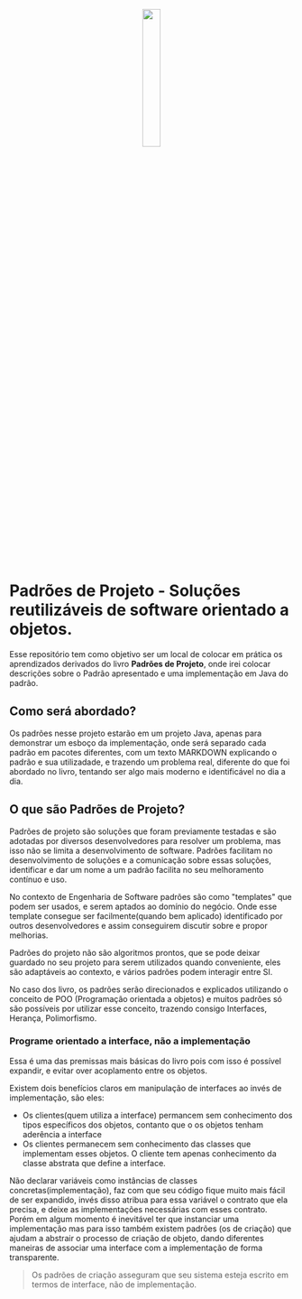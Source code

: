 <p align="center">
  <img src="https://www.livropedia.com/imagens/livro-padroes-de-projetos-solucoes-reutilizaveis-de-software-orientados-a-objetos.jpg" width="25%" >  
</p>


# Padrões de Projeto - Soluções reutilizáveis de software orientado a objetos.

Esse repositório tem como objetivo ser um local de colocar em prática os aprendizados
derivados do livro **Padrões de Projeto**, onde irei colocar descrições sobre o Padrão apresentado
e uma implementação em Java do padrão. 

## Como será abordado?

Os padrões nesse projeto estarão em um projeto Java, apenas para demonstrar um esboço da implementação, onde será separado cada padrão em pacotes diferentes,
com um texto MARKDOWN explicando o padrão e sua utilizadade, e trazendo um problema real, diferente do que foi abordado no livro, tentando ser algo mais 
moderno e identificável no dia a dia.

## O que são Padrões de Projeto? 

Padrões de projeto são soluções que foram previamente testadas e são adotadas por diversos desenvolvedores para resolver um problema, 
mas isso não se limita a desenvolvimento de software. 
Padrões facilitam no desenvolvimento de soluções e a comunicação sobre essas soluções, identificar e dar um nome a um padrão facilita
no seu melhoramento contínuo e uso. 

No contexto de Engenharia de Software padrões são como "templates" que podem ser usados, e serem aptados ao domínio do negócio.
Onde esse template consegue ser facilmente(quando bem aplicado) identificado por outros desenvolvedores e assim conseguirem discutir sobre 
e propor melhorias. 

Padrões do projeto não são algoritmos prontos, que se pode deixar guardado no seu projeto para serem utilizados quando conveniente, eles são adaptáveis
ao contexto, e vários padrões podem interagir entre SI. 

No caso dos livro, os padrões serão direcionados e explicados utilizando o conceito de POO (Programação orientada a objetos) e muitos padrões só são possíveis 
por utilizar esse conceito, trazendo consigo Interfaces, Herança, Polimorfismo. 

### Programe orientado a interface, não a implementação
Essa é uma das premissas mais básicas do livro pois com isso é possível expandir, e evitar over acoplamento entre os objetos. 

Existem dois benefícios claros em manipulação de interfaces ao invés de implementação, são eles:
- Os clientes(quem utiliza a interface) permancem sem conhecimento dos tipos específicos dos objetos, contanto que o os objetos tenham aderência a interface
- Os clientes permanecem sem conhecimento das classes que implementam esses objetos. O cliente tem apenas conhecimento da classe abstrata que define a interface.

Não declarar variáveis como instâncias de classes concretas(implementação), faz com que seu código fique muito mais fácil de ser expandido, invés disso atribua para 
essa variável o contrato que ela precisa, e deixe as implementações necessárias com esses contrato. Porém em algum momento é inevitável ter que instanciar uma implementação
mas para isso também existem padrões (os de criação) que ajudam a abstrair o processo de criação de objeto, dando diferentes maneiras de associar uma interface com a implementação
de forma transparente. 
> Os padrões de criação asseguram que seu sistema esteja escrito em termos de interface, não de implementação. 
